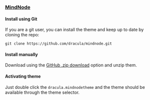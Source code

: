 ### [MindNode](https://mindnode.com/)

#### Install using Git

If you are a git user, you can install the theme and keep up to date by cloning the repo:

    git clone https://github.com/dracula/mindnode.git

#### Install manually

Download using the [GitHub .zip download](https://github.com/dracula/mindnode/archive/master.zip) option and unzip them.

#### Activating theme

Just double click the `dracula.mindnodetheme` and the theme should be available through the theme selector.
